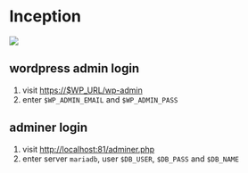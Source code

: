 # Inception
<a href="https://skillicons.dev">
<img src="https://skillicons.dev/icons?i=docker">
</a>

## wordpress admin login

1. visit [https://$WP_URL/wp-admin]()
2. enter `$WP_ADMIN_EMAIL` and `$WP_ADMIN_PASS`

## adminer login
1. visit [http://localhost:81/adminer.php]()
2. enter server `mariadb`, user `$DB_USER`, `$DB_PASS` and `$DB_NAME`
